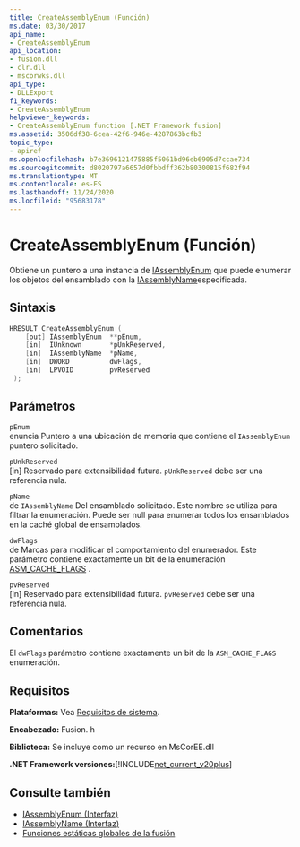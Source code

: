 ```yaml
---
title: CreateAssemblyEnum (Función)
ms.date: 03/30/2017
api_name:
- CreateAssemblyEnum
api_location:
- fusion.dll
- clr.dll
- mscorwks.dll
api_type:
- DLLExport
f1_keywords:
- CreateAssemblyEnum
helpviewer_keywords:
- CreateAssemblyEnum function [.NET Framework fusion]
ms.assetid: 3506df38-6cea-42f6-946e-4287863bcfb3
topic_type:
- apiref
ms.openlocfilehash: b7e3696121475885f5061bd96eb6905d7ccae734
ms.sourcegitcommit: d8020797a6657d0fbbdff362b80300815f682f94
ms.translationtype: MT
ms.contentlocale: es-ES
ms.lasthandoff: 11/24/2020
ms.locfileid: "95683178"
---
```

# <a name="createassemblyenum-function"></a>CreateAssemblyEnum (Función)

Obtiene un puntero a una instancia de [IAssemblyEnum](iassemblyenum-interface.md) que puede enumerar los objetos del ensamblado con la [IAssemblyName](iassemblyname-interface.md)especificada.  
  
## <a name="syntax"></a>Sintaxis  
  
```cpp  
HRESULT CreateAssemblyEnum (  
    [out] IAssemblyEnum  **pEnum,  
    [in]  IUnknown       *pUnkReserved,  
    [in]  IAssemblyName  *pName,  
    [in]  DWORD          dwFlags,  
    [in]  LPVOID         pvReserved  
 );  
```  
  
## <a name="parameters"></a>Parámetros  

 `pEnum`  
 enuncia Puntero a una ubicación de memoria que contiene el `IAssemblyEnum` puntero solicitado.  
  
 `pUnkReserved`  
 [in] Reservado para extensibilidad futura. `pUnkReserved` debe ser una referencia nula.  
  
 `pName`  
 de `IAssemblyName` Del ensamblado solicitado. Este nombre se utiliza para filtrar la enumeración. Puede ser null para enumerar todos los ensamblados en la caché global de ensamblados.  
  
 `dwFlags`  
 de Marcas para modificar el comportamiento del enumerador. Este parámetro contiene exactamente un bit de la enumeración [ASM_CACHE_FLAGS](asm-cache-flags-enumeration.md) .  
  
 `pvReserved`  
 [in] Reservado para extensibilidad futura. `pvReserved` debe ser una referencia nula.  
  
## <a name="remarks"></a>Comentarios  

 El `dwFlags` parámetro contiene exactamente un bit de la `ASM_CACHE_FLAGS` enumeración.  
  
## <a name="requirements"></a>Requisitos  

 **Plataformas:** Vea [Requisitos de sistema](../../get-started/system-requirements.md).  
  
 **Encabezado:** Fusion. h  
  
 **Biblioteca:** Se incluye como un recurso en MsCorEE.dll  
  
 **.NET Framework versiones:**[!INCLUDE[net_current_v20plus](../../../../includes/net-current-v20plus-md.md)]  
  
## <a name="see-also"></a>Consulte también

- [IAssemblyEnum (Interfaz)](iassemblyenum-interface.md)
- [IAssemblyName (Interfaz)](iassemblyname-interface.md)
- [Funciones estáticas globales de la fusión](fusion-global-static-functions.md)
